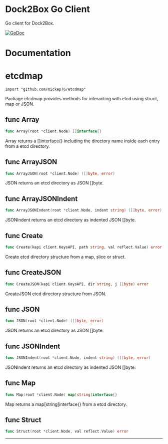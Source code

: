 # Dock2Box Go Client

Go client for Dock2Box.

[![GoDoc](https://godoc.org/github.com/imc-trading/dock2box/client?status.svg)](https://godoc.org/github.com/imc-trading/dock2box/client)

# Documentation


# etcdmap
    import "github.com/mickep76/etcdmap"

Package etcdmap provides methods for interacting with etcd using struct, map or JSON.






## func Array
``` go
func Array(root *client.Node) []interface{}
```
Array returns a []interface{} including the directory name inside each entry from a etcd directory.


## func ArrayJSON
``` go
func ArrayJSON(root *client.Node) ([]byte, error)
```
JSON returns an etcd directory as JSON []byte.


## func ArrayJSONIndent
``` go
func ArrayJSONIndent(root *client.Node, indent string) ([]byte, error)
```
JSONIndent returns an etcd directory as indented JSON []byte.


## func Create
``` go
func Create(kapi client.KeysAPI, path string, val reflect.Value) error
```
Create etcd directory structure from a map, slice or struct.


## func CreateJSON
``` go
func CreateJSON(kapi client.KeysAPI, dir string, j []byte) error
```
CreateJSON etcd directory structure from JSON.


## func JSON
``` go
func JSON(root *client.Node) ([]byte, error)
```
JSON returns an etcd directory as JSON []byte.


## func JSONIndent
``` go
func JSONIndent(root *client.Node, indent string) ([]byte, error)
```
JSONIndent returns an etcd directory as indented JSON []byte.


## func Map
``` go
func Map(root *client.Node) map[string]interface{}
```
Map returns a map[string]interface{} from a etcd directory.


## func Struct
``` go
func Struct(root *client.Node, val reflect.Value) error
```








- - -
